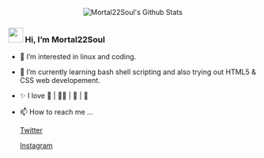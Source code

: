 <!---stats credit  (https://github.com/anuraghazra/github-readme-stats)--->

<p align="center">
    <img alt="Mortal22Soul's Github Stats" src="https://github-readme-stats.vercel.app/api?username=Mortal22Soul&show_icons=true&hide_border=true&count_private=true&bg_color=161320&text_color=D9E0EE&icon_color=DDB6F2&title_color=96CDFB" />
    <!---<img alt="Mortal22Soul's Top Langs" src="https://github-readme-stats.vercel.app/api/top-langs/?username=Mortal22Soul&layout=compact&bg_color=161320&text_color=D9E0EE&icon_color=DDB6F2&title_color=96CDFB" />--->
</p>

### <img src="https://raw.githubusercontent.com/iampavangandhi/iampavangandhi/master/gifs/Hi.gif" width="30"> Hi, I’m Mortal22Soul
- 👀 I’m interested in linux and coding.
 
- 🌱 I’m currently learning bash shell scripting and also trying out HTML5 & CSS web developement.
<!--- - 💞️ I’m looking to collaborate on ... --->
- ✨ I love 🥋 | 🏊‍♂️ | 📖 | 📸
- 📫 How to reach me ...

  <a href="https://twitter.com/mortal22soul" target="_blank" rel="noopener noreferrer">Twitter</a>
  
  <a href="https://www.instagram.com/mortal22soul/">Instagram</a>

<!--![](https://visitor-badge.glitch.me/badge?page_id=Mortal22Soul.Mortal22Soul)-->

<!---
Mortal22Soul/Mortal22Soul is a ✨ special ✨ repository because its `README.md` (this file) appears on your GitHub profile.
You can click the Preview link to take a look at your changes.
--->
